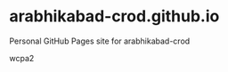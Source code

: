 # arabhikabad-crod.github.io
Personal GitHub Pages site for arabhikabad-crod

































































wcpa2
